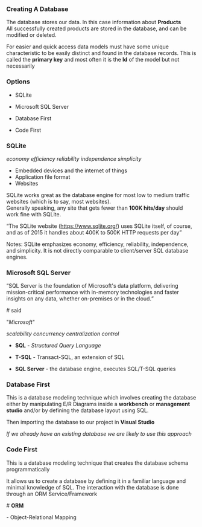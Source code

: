 <!-- .element class="text-left" -->
### Creating A Database

The database stores our data. In this case information about
**Products** <!-- .element class="text-success" -->  
All successfully created products are stored in the 
database, and can be modified or deleted.

For easier and quick access data models must have some unique 
characteristic to be easily distinct and found in the database records. 
This is called the 
**primary key** <!-- .element class="text-danger" -->
and most often it is the **Id** <!-- .element class="text-danger" -->
of the model but not necessarily  


### Options

* SQLite
* Microsoft SQL Server

* Database First
* Code First


<!-- .element class="text-left" -->
### SQLite

*economy* <!-- .element class="label label-info" -->
*efficiency* <!-- .element class="label label-primary" -->
*reliability* <!-- .element class="label label-success" -->
*independence* <!-- .element class="label label-warning" -->
*simplicity* <!-- .element class="label label-danger" -->  
  
* Embedded devices and the internet of things
* Application file format
* Websites

SQLite works great as the database engine for most low to medium 
traffic websites (which is to say, most websites).  
Generally speaking, any site that gets fewer than 
**100K hits/day** <!-- .element class="highlight highlight-red" -->
should work fine with SQLite. 

<q class="fragment">The SQLite website
(https://www.sqlite.org/) uses SQLite itself, of 
course, and as of 2015 it handles about 400K to 500K
HTTP requests per day</q>

Notes:
SQLite emphasizes economy, efficiency, reliability, independence, 
and simplicity. It is not directly comparable to client/server SQL 
database engines.


<!-- .element class="text-left" -->
### Microsoft SQL Server

<q>SQL Server is the foundation of Microsoft's data platform, delivering 
mission-critical performance with in-memory technologies and faster
insights on any data, whether on-premises or in the cloud.</q>

\# said
<!-- .element class="fragment" style="text-align: right" --> 
"*Microsoft*" <!-- .element class="text-info" -->

*scalability* <!-- .element class="label label-info" -->
*concurrency* <!-- .element class="label label-primary" -->
*centralization* <!-- .element class="label label-success" -->
*control* <!-- .element class="label label-danger" -->

* **SQL** <!-- .element class="text-info" --> - 
*Structured Query Language*

* **T-SQL** <!-- .element class="text-info" --> -
Transact-SQL, an extension of SQL

* **SQL Server** <!-- .element class="text-info" --> - 
the database engine, executes SQL/T-SQL queries


<!-- .element class="text-left" -->
### Database First

This is a database modeling technique which involves creating the
database either by manipulating E/R Diagrams inside a **workbench** or
**management studio** and/or by defining the database layout using SQL.

Then importing the database to our project in **Visual Studio** 

*If we already have an existing database we are likely to use this
approach*


<!-- .element class="text-right" -->
### Code First

This is a database modeling technique that creates the database schema 
programmatically 
<!-- .element class="text-left" -->

It allows us to create a database by defining it in a familiar language 
and minimal knowledge of SQL. The interaction with the database is
done through an ORM Service/Framework
<!-- .element class="text-left" -->

\# **ORM** 
<!-- .element class="text-info" --> - Object-Relational Mapping